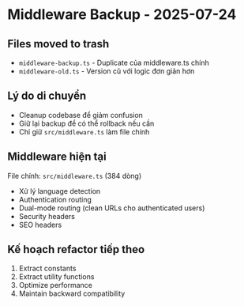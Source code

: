 # Middleware Backup - 2025-07-24

## Files moved to trash

- `middleware-backup.ts` - Duplicate của middleware.ts chính
- `middleware-old.ts` - Version cũ với logic đơn giản hơn

## Lý do di chuyển

- Cleanup codebase để giảm confusion
- Giữ lại backup để có thể rollback nếu cần
- Chỉ giữ `src/middleware.ts` làm file chính

## Middleware hiện tại

File chính: `src/middleware.ts` (384 dòng)
- Xử lý language detection
- Authentication routing  
- Dual-mode routing (clean URLs cho authenticated users)
- Security headers
- SEO headers

## Kế hoạch refactor tiếp theo

1. Extract constants
2. Extract utility functions  
3. Optimize performance
4. Maintain backward compatibility
